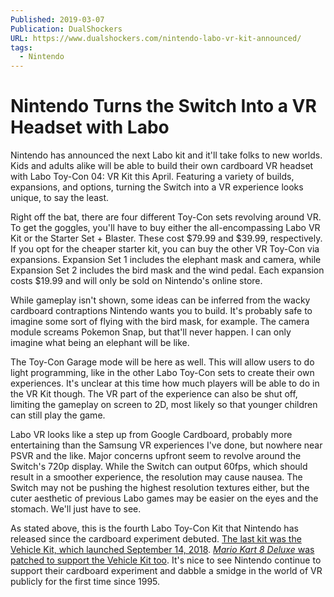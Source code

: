```yaml
---
Published: 2019-03-07
Publication: DualShockers
URL: https://www.dualshockers.com/nintendo-labo-vr-kit-announced/
tags:
  - Nintendo
---
```

# Nintendo Turns the Switch Into a VR Headset with Labo

Nintendo has announced the next Labo kit and it'll take folks to new worlds. Kids and adults alike will be able to build their own cardboard VR headset with Labo Toy-Con 04: VR Kit this April. Featuring a variety of builds, expansions, and options, turning the Switch into a VR experience looks unique, to say the least.

Right off the bat, there are four different Toy-Con sets revolving around VR. To get the goggles, you'll have to buy either the all-encompassing Labo VR Kit or the Starter Set + Blaster. These cost $79.99 and $39.99, respectively. If you opt for the cheaper starter kit, you can buy the other VR Toy-Con via expansions. Expansion Set 1 includes the elephant mask and camera, while Expansion Set 2 includes the bird mask and the wind pedal. Each expansion costs $19.99 and will only be sold on Nintendo's online store.

While gameplay isn't shown, some ideas can be inferred from the wacky cardboard contraptions Nintendo wants you to build. It's probably safe to imagine some sort of flying with the bird mask, for example. The camera module screams Pokemon Snap, but that'll never happen. I can only imagine what being an elephant will be like.

The Toy-Con Garage mode will be here as well. This will allow users to do light programming, like in the other Labo Toy-Con sets to create their own experiences. It's unclear at this time how much players will be able to do in the VR Kit though. The VR part of the experience can also be shut off, limiting the gameplay on screen to 2D, most likely so that younger children can still play the game.

Labo VR looks like a step up from Google Cardboard, probably more entertaining than the Samsung VR experiences I've done, but nowhere near PSVR and the like. Major concerns upfront seem to revolve around the Switch's 720p display. While the Switch can output 60fps, which should result in a smoother experience, the resolution may cause nausea. The Switch may not be pushing the highest resolution textures either, but the cuter aesthetic of previous Labo games may be easier on the eyes and the stomach. We'll just have to see.

As stated above, this is the fourth Labo Toy-Con Kit that Nintendo has released since the cardboard experiment debuted. [The last kit was the Vehicle Kit, which launched September 14, 2018](https://www.dualshockers.com/nintendo-labo-vehicle-kit-video/). [_Mario Kart 8 Deluxe_ was patched to support the Vehicle Kit too](https://www.dualshockers.com/mario-kart-8-deluxe-labo-vehicle-kit/). It's nice to see Nintendo continue to support their cardboard experiment and dabble a smidge in the world of VR publicly for the first time since 1995.